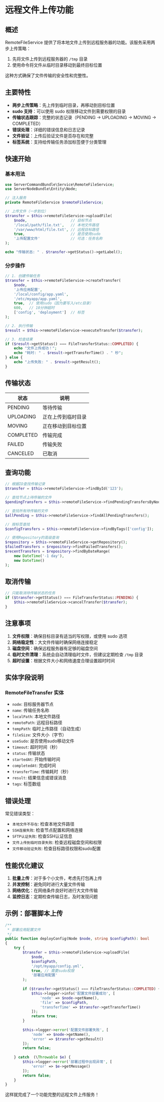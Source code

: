 # 远程文件上传功能

## 概述

RemoteFileService 提供了将本地文件上传到远程服务器的功能。该服务采用两步上传策略：

1. 先将文件上传到远程服务器的 `/tmp` 目录
2. 使用命令将文件从临时目录移动到最终目标位置

这种方式确保了文件传输的安全性和完整性。

## 主要特性

- **两步上传策略**：先上传到临时目录，再移动到目标位置
- **sudo 支持**：可以使用 sudo 权限移动文件到需要权限的目录
- **传输状态跟踪**：完整的状态记录（PENDING → UPLOADING → MOVING → COMPLETED）
- **错误处理**：详细的错误信息和日志记录
- **文件验证**：上传后验证文件是否存在和完整
- **标签系统**：支持给传输任务添加标签便于分类管理

## 快速开始

### 基本用法

```php
use ServerCommandBundle\Service\RemoteFileService;
use ServerNodeBundle\Entity\Node;

// 注入服务
private RemoteFileService $remoteFileService;

// 上传文件（一步到位）
$transfer = $this->remoteFileService->uploadFile(
    $node,                    // 目标节点
    '/local/path/file.txt',   // 本地文件路径
    '/var/www/html/file.txt', // 远程目标路径
    true,                     // 是否使用sudo
    '上传配置文件'              // 可选：任务名称
);

echo "传输状态: " . $transfer->getStatus()->getLabel();
```

### 分步操作

```php
// 1. 创建传输任务
$transfer = $this->remoteFileService->createTransfer(
    $node,
    '上传应用配置',
    '/local/config/app.yaml',
    '/etc/myapp/app.yaml',
    true,  // 使用sudo（因为要写入/etc目录）
    600,   // 10分钟超时
    ['config', 'deployment']  // 标签
);

// 2. 执行传输
$result = $this->remoteFileService->executeTransfer($transfer);

// 3. 检查结果
if ($result->getStatus() === FileTransferStatus::COMPLETED) {
    echo "文件上传成功！";
    echo "耗时: " . $result->getTransferTime() . " 秒";
} else {
    echo "上传失败: " . $result->getResult();
}
```

## 传输状态

| 状态 | 说明 |
|------|------|
| PENDING | 等待传输 |
| UPLOADING | 正在上传到临时目录 |
| MOVING | 正在移动到目标位置 |
| COMPLETED | 传输完成 |
| FAILED | 传输失败 |
| CANCELED | 已取消 |

## 查询功能

```php
// 根据ID查找传输记录
$transfer = $this->remoteFileService->findById('123');

// 查找节点上待传输的文件
$pendingTransfers = $this->remoteFileService->findPendingTransfersByNode($node);

// 查找所有待传输的文件
$allPending = $this->remoteFileService->findAllPendingTransfers();

// 按标签查找
$configTransfers = $this->remoteFileService->findByTags(['config']);

// 使用Repository的高级查询
$repository = $this->remoteFileService->getRepository();
$failedTransfers = $repository->findFailedTransfers();
$recentTransfers = $repository->findByDateRange(
    new DateTime('-1 day'),
    new DateTime()
);
```

## 取消传输

```php
// 只能取消待传输状态的任务
if ($transfer->getStatus() === FileTransferStatus::PENDING) {
    $this->remoteFileService->cancelTransfer($transfer);
}
```

## 注意事项

1. **文件权限**：确保目标目录有适当的写权限，或使用 sudo 选项
2. **网络稳定性**：大文件传输时确保网络连接稳定
3. **磁盘空间**：确保远程服务器有足够的磁盘空间
4. **临时文件清理**：系统会自动清理临时文件，但建议定期检查 `/tmp` 目录
5. **超时设置**：根据文件大小和网络速度合理设置超时时间

## 实体字段说明

### RemoteFileTransfer 实体

- `node`: 目标服务器节点
- `name`: 传输任务名称
- `localPath`: 本地文件路径
- `remotePath`: 远程目标路径
- `tempPath`: 临时上传路径（自动生成）
- `fileSize`: 文件大小（字节）
- `useSudo`: 是否使用sudo移动文件
- `timeout`: 超时时间（秒）
- `status`: 传输状态
- `startedAt`: 开始传输时间
- `completedAt`: 完成时间
- `transferTime`: 传输耗时（秒）
- `result`: 结果信息或错误消息
- `tags`: 标签数组

## 错误处理

常见错误类型：

- `本地文件不存在`: 检查本地文件路径
- `SSH连接失败`: 检查节点配置和网络连接
- `SFTP认证失败`: 检查SSH认证信息
- `文件上传到临时目录失败`: 检查远程磁盘空间和权限
- `文件移动验证失败`: 检查目标路径权限和sudo配置

## 性能优化建议

1. **批量上传**：对于多个小文件，考虑先打包再上传
2. **并发控制**：避免同时进行大量文件传输
3. **网络优化**：在网络条件良好时进行大文件传输
4. **监控日志**：定期检查传输日志，及时发现问题

## 示例：部署脚本上传

```php
/**
 * 部署应用配置文件
 */
public function deployConfig(Node $node, string $configPath): bool
{
    try {
        $transfer = $this->remoteFileService->uploadFile(
            $node,
            $configPath,
            '/opt/myapp/config.yml',
            true, // 需要sudo权限
            '部署应用配置'
        );
        
        if ($transfer->getStatus() === FileTransferStatus::COMPLETED) {
            $this->logger->info('配置文件部署成功', [
                'node' => $node->getName(),
                'file' => $configPath,
                'transferTime' => $transfer->getTransferTime()
            ]);
            return true;
        }
        
        $this->logger->error('配置文件部署失败', [
            'node' => $node->getName(),
            'error' => $transfer->getResult()
        ]);
        return false;
        
    } catch  (\Throwable $e) {
        $this->logger->error('部署过程中出现异常', [
            'error' => $e->getMessage()
        ]);
        return false;
    }
}
```

这样就完成了一个功能完整的远程文件上传服务！
